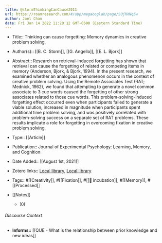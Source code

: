 ```yaml
---
title: @stormThinkingCanCause2011
url: https://roamresearch.com/#/app/megacoglab/page/SUjRXNq5w
author: Joel Chan
date: Fri Jan 14 2022 11:20:12 GMT-0500 (Eastern Standard Time)
---
```


- Title:: Thinking can cause forgetting: Memory dynamics in creative problem solving.
- Author(s):: [[B. C. Storm]], [[G. Angello]], [[E. L. Bjork]]
- Abstract:: Research on retrieval-induced forgetting has shown that retrieval can cause the forgetting of related or competing items in memory (Anderson, Bjork, & Bjork, 1994). In the present research, we examined whether an analogous phenomenon occurs in the context of creative problem solving. Using the Remote Associates Test (RAT; Mednick, 1962), we found that attempting to generate a novel common associate to 3 cue words caused the forgetting of other strong associates related to those cue words. This problem-solving-induced forgetting effect occurred even when participants failed to generate a viable solution, increased in magnitude when participants spent additional time problem solving, and was positively correlated with problem-solving success on a separate set of RAT problems. These results implicate a role for forgetting in overcoming fixation in creative problem solving.
- Type:: [[Article]]
- Publication:: Journal of Experimental Psychology: Learning, Memory, and Cognition
- Date Added:: [[August 1st, 2021]]
- Zotero links:: [Local library](zotero://select/groups/2451508/items/JGP34BW5), [Local library](https://www.zotero.org/groups/2451508/items/JGP34BW5)
- Tags:: #[[Creativity]], #[[Fixation]], #[[🧱 incubation]], #[[Memory]], #[[Processed]]
- [[Notes]]

    - (0)

###### Discourse Context

- **Informs::** [[QUE - What is the relationship between prior knowledge and new ideas]]
